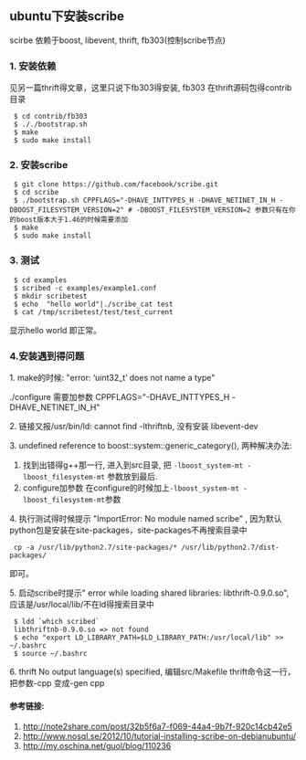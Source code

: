 ## ubuntu下安装scribe

scirbe 依赖于boost, libevent, thrift, fb303(控制scribe节点)
### 1\. 安装依赖 
见另一篇thrift得文章，这里只说下fb303得安装, fb303 在thrift源码包得contrib目录  

     $ cd contrib/fb303
     $ ././bootstrap.sh   
     $ make
     $ sudo make install
### 2\. 安装scribe

     $ git clone https://github.com/facebook/scribe.git
     $ cd scribe
     $ ./bootstrap.sh CPPFLAGS="-DHAVE_INTTYPES_H -DHAVE_NETINET_IN_H -DBOOST_FILESYSTEM_VERSION=2" # -DBOOST_FILESYSTEM_VERSION=2 参数只有在你的boost版本大于1.46的时候需要添加
     $ make 
     $ sudo make install
### 3\. 测试

     $ cd examples
     $ scribed -c examples/example1.conf
     $ mkdir scribetest
     $ echo  "hello world"|./scribe_cat test
     $ cat /tmp/scribetest/test/test_current
显示hello world 即正常。  

### 4\.安装遇到得问题  
1\. make的时候: "error: ‘uint32_t’ does not name a type"  

./configure 需要加参数 CPPFLAGS="-DHAVE_INTTYPES_H -DHAVE_NETINET_IN_H"

2\. 链接又报/usr/bin/ld: cannot find -lthriftnb,  没有安装 libevent-dev

3\. undefined reference to boost::system::generic_category(), 两种解决办法:  

1. 找到出错得g++那一行, 进入到src目录, 把 `-lboost_system-mt -lboost_filesystem-mt` 参数放到最后.  
2. configure加参数 在configure的时候加上`-lboost_system-mt -lboost_filesystem-mt`参数

4\. 执行测试得时候提示 "ImportError: No module named scribe" , 因为默认python包是安装在site-packages，site-packages不再搜索目录中

     cp -a /usr/lib/python2.7/site-packages/* /usr/lib/python2.7/dist-packages/
   即可。

5\. 启动scribe时提示" error while loading shared libraries: libthrift-0.9.0.so", 应该是/usr/local/lib/不在ld得搜索目录中  
    
     $ ldd `which scribed`  
     libthriftnb-0.9.0.so => not found   
     $ echo "export LD_LIBRARY_PATH=$LD_LIBRARY_PATH:/usr/local/lib" >> ~/.bashrc
     $ source ~/.bashrc
6\. thrift No output language(s) specified, 编辑src/Makefile thrift命令这一行，把参数-cpp 变成-gen cpp

#### 参考链接:

1. http://note2share.com/post/32b5f6a7-f069-44a4-9b7f-920c14cb42e5
2. http://www.nosql.se/2012/10/tutorial-installing-scribe-on-debianubuntu/
3. http://my.oschina.net/guol/blog/110236


